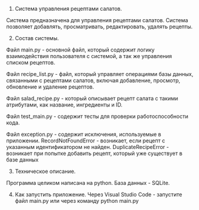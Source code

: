 1. Система управления рецептами салатов. 

Система предназначена для управления рецептами салатов. Система позволяет добавлять, просматривать, редактировать,
удалять рецепты.

2. Состав системы.

Файл main.py - основной файл, который содержит логику взаимодействия пользователя с системой, а так же управления списком рецептов. 

Файл recipe_list.py - файл, который управляет операциями базы данных, связанными с рецептами салатов, включая добавление, просмотр, обновление и удаление рецептов.

Файл salad_recipe.py - который описывает рецепт салата с такими атрибутами, как название, ингредиенты и ID.

Файл test_main.py - содержит тесты для проверки работоспособности кода.

Файл exception.py - содержит исключения, используемые в приложении.
RecordNotFoundError - возникает, если рецепт с указанным идентификатором не найден.
DuplicateRecipeError - возникает при попытке добавить рецепт, который уже существует в базе данных


3. Техническое описание.

Программа целиком написана на python. 
База данных - SQLite.


4. Как запустить приложение.
Через Visual Studio Code - запустите файл main.py или через команду python main.py
